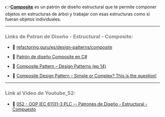 👉[**Composite**](https://refactoring.guru/es/design-patterns/composite) es un patrón de diseño estructural que te permite componer objetos en estructuras de árbol y trabajar con esas estructuras como si fueran objetos individuales.

***
### <span style="color:grey">Links de Patron de Diseño - Estructural - Composite:</span>

- 🔗 [refactoring.guru/es/design-patterns/composite](https://refactoring.guru/es/design-patterns/composite)

- 🔗 [Patrón de diseño Composite en C#](https://www.youtube.com/watch?v=p9ws39aj0ZM&list=PL-mmLKprTygvtxmsIA1WFyxayhR6yPIJ6&index=3)

- 🔗 [Composite Pattern – Design Patterns (ep 14)](https://www.youtube.com/watch?v=EWDmWbJ4wRA&list=PLrhzvIcii6GNjpARdnO4ueTUAVR9eMBpc&index=15)

- 🔗 [Composite Design Pattern – Simple or Complex? This is the question!](https://www.pentalog.com/blog/design-patterns/composite-design-pattern/)
***
### <span style="color:grey">Link al Video de Youtube_52:</span>
- 🔗 [052 - OOP IEC 61131-3 PLC -- Patrones de Diseño - Estructural - Compuesto]()